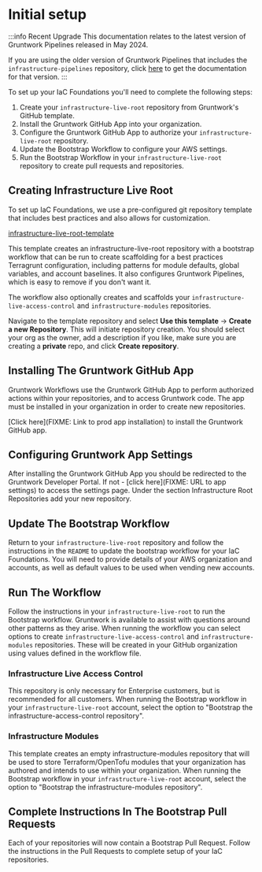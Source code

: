 # Initial setup

:::info Recent Upgrade
This documentation relates to the latest version of Gruntwork Pipelines released in May 2024.

If you are using the older version of Gruntwork Pipelines that includes the `infrastructure-pipelines` repository, click [here](../../infrastructure-pipelines/iac-foundations/initial-setup.md) to get the documentation for that version.
:::


To set up your IaC Foundations you'll need to complete the following steps:
1. Create your `infrastructure-live-root` repository from Gruntwork's GitHub template.
1. Install the Gruntwork GitHub App into your organization.
1. Configure the Gruntwork GitHub App to authorize your `infrastructure-live-root` repository.
1. Update the Bootstrap Workflow to configure your AWS settings.
1. Run the Bootstrap Workflow in your `infrastructure-live-root` repository to create pull requests and repositories.


## Creating Infrastructure Live Root

To set up IaC Foundations, we use a pre-configured git repository template that includes best practices and also allows for customization.

[infrastructure-live-root-template](https://github.com/gruntwork-io/infrastructure-live-root-template)

This template creates an infrastructure-live-root repository with a bootstrap workflow that can be run to create scaffolding for a best practices Terragrunt configuration, including patterns for module defaults, global variables, and account baselines. It also configures Gruntwork Pipelines, which is easy to remove if you don't want it.

The workflow also optionally creates and scaffolds your `infrastructure-live-access-control` and `infrastructure-modules` repositories.

Navigate to the template repository and select **Use this template** -> **Create a new Repository**. This will initiate repository creation. You should select your org as the owner, add a description if you like, make sure you are creating a **private** repo, and click **Create repository**.

## Installing The Gruntwork GitHub App

Gruntwork Workflows use the Gruntwork GitHub App to perform authorized actions within your repositories, and to access Gruntwork code. The app must be installed in your organization in order to create new repositories.

[Click here](FIXME: Link to prod app installation) to install the Gruntwork GitHub app.

## Configuring Gruntwork App Settings

After installing the Gruntwork GitHub App you should be redirected to the Gruntwork Developer Portal. If not - [click here](FIXME: URL to app settings) to access the settings page. Under the section Infrastructure Root Repositories add your new repository.

## Update The Bootstrap Workflow

Return to your `infrastructure-live-root` repository and follow the instructions in the `README` to update the bootstrap workflow for your IaC Foundations. You will need to provide details of your AWS organization and accounts, as well as default values to be used when vending new accounts.

## Run The Workflow

Follow the instructions in your `infrastructure-live-root` to run the Bootstrap workflow. Gruntwork is available to assist with questions around other patterns as they arise. When running the workflow you can select options to create `infrastructure-live-access-control` and `infrastructure-modules` repositories. These will be created in your GitHub organization using values defined in the workflow file.

### Infrastructure Live Access Control

This repository is only necessary for Enterprise customers, but is recommended for all customers. When running the Bootstrap workflow in your `infrastructure-live-root` account, select the option to "Bootstrap the infrastructure-access-control repository".

### Infrastructure Modules

This template creates an empty infrastructure-modules repository that will be used to store Terraform/OpenTofu modules that your organization has authored and intends to use within your organization. When running the Bootstrap workflow in your `infrastructure-live-root` account, select the option to "Bootstrap the infrastructure-modules repository".


## Complete Instructions In The Bootstrap Pull Requests

Each of your repositories will now contain a Bootstrap Pull Request. Follow the instructions in the Pull Requests to complete setup of your IaC repositories.


<!-- ##DOCS-SOURCER-START
{
  "sourcePlugin": "local-copier",
  "hash": "7a2d61e80ae20fbe64a65567cea3862c"
}
##DOCS-SOURCER-END -->

